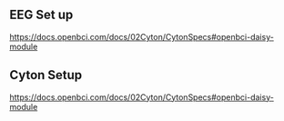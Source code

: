 

## EEG Set up
https://docs.openbci.com/docs/02Cyton/CytonSpecs#openbci-daisy-module

## Cyton Setup
https://docs.openbci.com/docs/02Cyton/CytonSpecs#openbci-daisy-module
